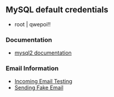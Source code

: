 ## MySQL default credentials
  - root | qwepoi!!

### Documentation
-  [mysql2 documentation](https://sidorares.github.io/node-mysql2/docs)

### Email Information
- [Incoming Email Testing](https://www.wpoven.com/tools/free-smtp-server-for-testing)
- [Sending Fake Email](https://ethereal.email/create)
